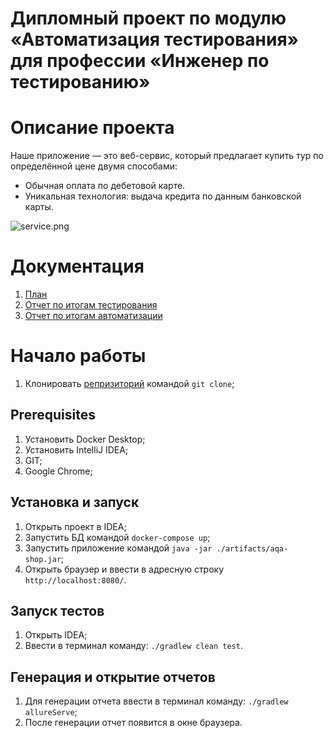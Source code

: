 # Дипломный проект по модулю «Автоматизация тестирования» для профессии «Инженер по тестированию»
# Описание проекта
Наше приложение — это веб-сервис, который предлагает купить тур по определённой цене двумя способами:
- Обычная оплата по дебетовой карте.
- Уникальная технология: выдача кредита по данным банковской карты. 

![service.png](..%2Fservice.png)

  
# Документация

1. [План](https://github.com/SergeevKostia/QA61/blob/main/Docs/Plan.md)
2. [Отчет по итогам тестирования](https://github.com/SergeevKostia/QA61/blob/main/Docs/Report.md)
3. [Отчет по итогам автоматизации](https://github.com/SergeevKostia/QA61/blob/main/Docs/Summary.md)



# Начало работы
1. Клонировать [репризиторий](https://github.com/SergeevKostia/QA61) командой `git clone`;
## Prerequisites
1. Установить Docker Desktop;
2. Установить IntelliJ IDEA;
3. GIT;
4. Google Chrome;
## Установка и запуск
1. Открыть проект в IDEA;
2. Запустить БД командой `docker-compose up`;
3. Запустить приложение командой `java -jar ./artifacts/aqa-shop.jar`;
4. Открыть браузер и ввести в адресную строку `http://localhost:8080/`.
## Запуск тестов
1. Открыть IDEA;
2. Ввести в терминал команду: `./gradlew clean test`.
## Генерация и открытие отчетов
1. Для генерации отчета ввести в терминал команду: `./gradlew allureServe`;
2. После генерации отчет появится в окне браузера.